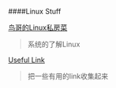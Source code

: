 ####Linux Stuff

[鸟哥的Linux私房菜](http://linux.vbird.org/aboutmysite.php)  
>系统的了解Linux

[Useful Link](./Useful_Link.md )  
>把一些有用的link收集起来
